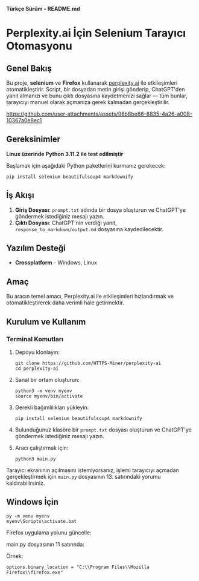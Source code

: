 **Türkçe Sürüm - README.md**

# Perplexity.ai İçin Selenium Tarayıcı Otomasyonu

## Genel Bakış

Bu proje, **selenium** ve **Firefox** kullanarak [perplexity.ai](https://perplexity.ai/) ile etkileşimleri otomatikleştirir. Script, bir dosyadan metin girişi gönderip, ChatGPT'den yanıt almanızı ve bunu çıktı dosyasına kaydetmenizi sağlar — tüm bunlar, tarayıcıyı manuel olarak açmanıza gerek kalmadan gerçekleştirilir.

https://github.com/user-attachments/assets/98b8be66-8835-4a26-a008-10367a0e8ec1

## Gereksinimler

**Linux üzerinde Python 3.11.2 ile test edilmiştir**

Başlamak için aşağıdaki Python paketlerini kurmanız gerekecek:

```
pip install selenium beautifulsoup4 markdownify
```

## İş Akışı

1. **Giriş Dosyası**: `prompt.txt` adında bir dosya oluşturun ve ChatGPT'ye göndermek istediğiniz mesajı yazın.
2. **Çıktı Dosyası**: ChatGPT'nin verdiği yanıt, `response_to_markdown/output.md` dosyasına kaydedilecektir.

## Yazılım Desteği

- **Crossplatform** - Windows, Linux

## Amaç

Bu aracın temel amacı, Perplexity.ai ile etkileşimleri hızlandırmak ve otomatikleştirerek daha verimli hale getirmektir.

## Kurulum ve Kullanım

### Terminal Komutları

1. Depoyu klonlayın:
   ```shell
   git clone https://github.com/HTTPS-Miner/perplexity-ai
   cd perplexity-ai
   ```

2. Sanal bir ortam oluşturun:
   ```shell
   python3 -m venv myenv
   source myenv/bin/activate
   ```

3. Gerekli bağımlılıkları yükleyin:
   ```shell
   pip install selenium beautifulsoup4 markdownify
   ```

4. Bulunduğunuz klasöre bir `prompt.txt` dosyası oluşturun ve ChatGPT'ye göndermek istediğiniz mesajı yazın.

5. Aracı çalıştırmak için:
   ```shell
   python3 main.py
   ```

Tarayıcı ekranının açılmasını istemiyorsanız, işlemi tarayıcıyı açmadan gerçekleştirmek için `main.py` dosyasının 13. satırındaki yorumu kaldırabilirsiniz.

## Windows İçin

```
py -m venv myenv
myenv\Scripts\activate.bat
```

Firefox uygulama yolunu güncelle:

main.py dosyasının 11 satırında:

Örnek:

```
options.binary_location = "C:\\Program Files\\Mozilla Firefox\\firefox.exe"
```
